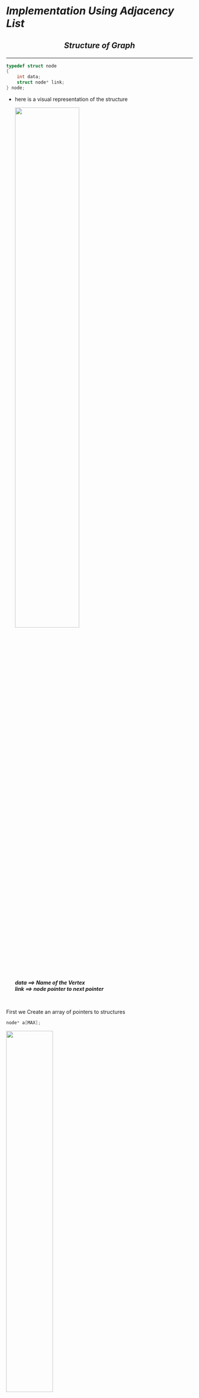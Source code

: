 
# ***Implementation Using Adjacency List*** 

## <p align="center"><em>Structure of Graph</em></structurep>
---
~~~c 
typedef struct node
{
    int data;
    struct node* link;
} node;
~~~

- here is a visual representation of the structure  
  

    <img src="images/9.png"  width="60%" >  

    ***data ==> Name of the Vertex  
    link ==> node pointer to next pointer*** 

<br>  

First we Create an array of pointers to structures

```c
node* a[MAX];
```
<img src="images/10.png" width=50%>

Every index now acts like a vertex and we chain the nodes which are connected to the vertex with the index.
___

## <p align="center"><em>ADT OF GRAPHS</em></p>  
---

* Creating a Graph
* Displaying a Graph
* Calulating Indegree
* Calulating Outdegree
* Traversal Methods

___ 
<br>

### <p align ="center">Creating a graph</p>
<br>

~~~c
void create ( node* a[], int n)
{
    int i , j;
    for(i =0 ; i<n;i++)
    {
        a[i]=NULL;
    }
    while(1)
    {
        printf("Enter the source and destination");
        scanf("%d %d" , &i, &j);
        if(i<0|| j<0|| i>=n || j>=n)
        {
            break;
        }
        insert(a,i,j);
    }
}
~~~

*Understanding the code by breaking it into segments*

- First part  

    ~~~c
        int i , j;
        for(i =0 ; i<n;i++)
        {
            a[i]=NULL;
        }
    ~~~
        The first part of the funciton is setting each array index position as NULL.  
<br>  

- Second part  

    ~~~c
    while(1)
    {
        printf("Enter the source and destination");
        scanf("%d %d" , &i, &j);
        if(i<0|| j<0|| i>=n || j>=n)
        {
            break;
        }
        insert(a,i,j);
    }   
    ~~~
    The second part of the function takes source and destination and if they are valid it calls the insert function with source and destination




#### *Insert function*  

~~~c
void insert (node * a[], int i , int j)
{
    node* temp = (node*)malloc(sizeof(node));
    temp-> data = j;
    temp->link =NULL;

    node* cur = a[i];
    if( cur->link ==NULL)
    {
        a[i]=temp;
        return;
    }

    while(cur->link!=NULL)
    {
        cur=cur->link;
    }

    cur->link=temp;
}
~~~
~~~c 
    void insert( node* a[] , int i , int j )
~~~
The function takes the following argument :
- node* [ ]  : Array of veritces
- int i : source index 
- int j : destination index


Lets try to Understand the code by breaking it into segments

- Part 1 : ***Creating a new node***

    ~~~c
    node* temp = (node*)malloc(sizeof(node));
    temp-> data = j;
    temp->link =NULL;
    ~~~
    The above Part creates a node and assign the destination as the value of the node

- Part 2 :  ***Insert at Rear in Singly Linked List***  
    -   Check for empty list  
        ~~~c
        node* cur = a[i];
        if( cur ==NULL)
        {
            a[i]=temp;
            return;
        }
        ~~~

        We check if the if index is pointingto NULL that means the list is emptyso the node we just created willbecome the head of the list.

    - Insert anywhere else

        ~~~c
        while(cur->link!=NULL)
        {
            cur=cur->link;
        }
        cur->link=temp;
        ~~~

        
___ 
<br>  

### <p align ="center">Displaying a graph</p>  

<br>

~~~c
void display( node * array[] , int n)
{
    for ( int i = 0 ; i < n ; i++)
    {
        node* cur = array[i];
        printf("%d\t", i);
        while( cur ! = NULL)
        {
            printf("--> %d " , cur->data);
            cur=cur->link; 
        }
        printf("\n");
    }
}
~~~

Displaying the contents of the graph is similar to displaying the contents of the linked list for n iterations.


___  
<br>  

### <p align ="center">Calculating **Indegree**</p>  
<br>  

*Indegree of a Vertex* is the ***number of paths leading*** to the ***Vertex***.

~~~c
int indegree( node * array[] , int n ; int vertex)
{
    node* cur =NULL;
    int count = 0;
    for ( int i = 0; i< n ; i++)
    {
        node * cur= array[i];
        while( cur != NULL)
        {
            if( cur->data == vertex)
                count++;

            cur= cur->link;
        }
    }
    return count;
}
~~~
The logic behind calculating indegree is counting number of occurence of vertex in the lists of each index of array .

That is what we are trying to do :
- First we take a loop a for all the vertices 
- We then traverse the list of every index and check if ***cur->data == vertex*** if thats true we increment the count by 1.

<br>  

___  

### <p align ="center">Calculating **Outdegree**</p>


*Outdegree of a Vertex* is the ***number of paths leading away*** from the ***Vertex***.

~~~c
int outdegree ( node* array[] , int n , int vertex)
{
    node* cur = array[vertex];
    int length = 0;

    while( cur!=NULL)
    {
        length++;
        cur= cur-> link;
    }
    return length;
}
~~~

Since we add only those element in the list which can be accessed from a vertex directly therefore the length of the list will tell us the Outdegree of the vertex.  


